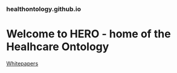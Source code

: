 ### healthontology.github.io

# Welcome to HERO - home of the Healhcare Ontology

[Whitepapers](/whitepaper)